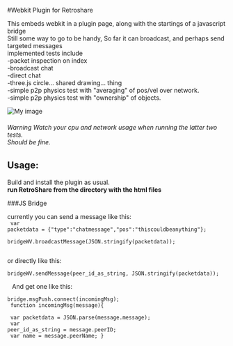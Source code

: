 #Webkit Plugin for Retroshare

This embeds webkit in a plugin page, along with the startings of a javascript bridge<br>
Still some way to go to be handy, So far it can broadcast, and perhaps send targeted messages<br>
implemented tests include<br>
-packet inspection on index<br>
-broadcast chat<br>
-direct chat<br>
-three.js circle... shared drawing... thing<br>
-simple p2p physics test with "averaging" of pos/vel over network.<br/>
-simple p2p physics test with "ownership" of objects.<br/>


![My image](http://chozabu.net/stuff/WebScriptRS.png)



###### Warning Watch your cpu and network usage when running the latter two tests.<br> Should be fine.

## Usage:

Build and install the plugin as usual.<br>
**run RetroShare from the directory with the html files**

###JS Bridge

currently you can send a message like this: <br>
<code>
var packetdata = {"type":"chatmessage","pos":"thiscouldbeanything"}; <br>
bridgeWV.broadcastMessage(JSON.stringify(packetdata)); <br>
</code>

or directly like this: <br>
<code>
bridgeWV.sendMessage(peer_id_as_string, JSON.stringify(packetdata)); <br>
</code>
And get one like this: <br>
<code>
bridge.msgPush.connect(incomingMsg); <br>
function incomingMsg(message){ <br>
  var packetdata = JSON.parse(message.message); <br>
  var peer_id_as_string = message.peerID; <br>
  var name = message.peerName;
}
</code>
